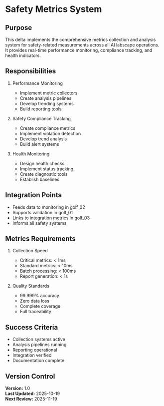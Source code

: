 # Safety Metrics System

## Purpose

This delta implements the comprehensive metrics collection and analysis system for safety-related measurements across all AI labscape operations. It provides real-time performance monitoring, compliance tracking, and health indicators.

## Responsibilities

1. Performance Monitoring
   - Implement metric collectors
   - Create analysis pipelines
   - Develop trending systems
   - Build reporting tools

2. Safety Compliance Tracking
   - Create compliance metrics
   - Implement violation detection
   - Develop trend analysis
   - Build alert systems

3. Health Monitoring
   - Design health checks
   - Implement status tracking
   - Create diagnostic tools
   - Establish baselines

## Integration Points

- Feeds data to monitoring in golf_02
- Supports validation in golf_01
- Links to integration metrics in golf_03
- Informs all safety systems

## Metrics Requirements

1. Collection Speed
   - Critical metrics: < 1ms
   - Standard metrics: < 10ms
   - Batch processing: < 100ms
   - Report generation: < 1s

2. Quality Standards
   - 99.999% accuracy
   - Zero data loss
   - Complete coverage
   - Full traceability

## Success Criteria

- Collection systems active
- Analysis pipelines running
- Reporting operational
- Integration verified
- Documentation complete

## Version Control

**Version:** 1.0  
**Last Updated:** 2025-10-19  
**Next Review:** 2025-11-19